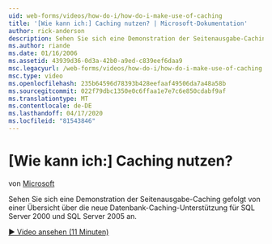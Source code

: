 ```yaml
---
uid: web-forms/videos/how-do-i/how-do-i-make-use-of-caching
title: '[Wie kann ich:] Caching nutzen? | Microsoft-Dokumentation'
author: rick-anderson
description: Sehen Sie sich eine Demonstration der Seitenausgabe-Caching gefolgt von einer Übersicht über die neue Datenbank-Caching-Unterstützung für SQL Server 2000 und SQL Server 2005 an.
ms.author: riande
ms.date: 01/16/2006
ms.assetid: 43939d36-0d3a-42b0-a9ed-c839eef6daa9
msc.legacyurl: /web-forms/videos/how-do-i/how-do-i-make-use-of-caching
msc.type: video
ms.openlocfilehash: 235b64596d78393b428eefaaf49506da7a48a58b
ms.sourcegitcommit: 022f79dbc1350e0c6ffaa1e7e7c6e850cdabf9af
ms.translationtype: MT
ms.contentlocale: de-DE
ms.lasthandoff: 04/17/2020
ms.locfileid: "81543846"
---
```

# <a name="how-do-i-make-use-of-caching"></a>[Wie kann ich:] Caching nutzen?

von [Microsoft](https://github.com/microsoft)

Sehen Sie sich eine Demonstration der Seitenausgabe-Caching gefolgt von einer Übersicht über die neue Datenbank-Caching-Unterstützung für SQL Server 2000 und SQL Server 2005 an.

[&#9654; Video ansehen (11 Minuten)](https://channel9.msdn.com/Blogs/ASP-NET-Site-Videos/how-do-i-make-use-of-caching)
